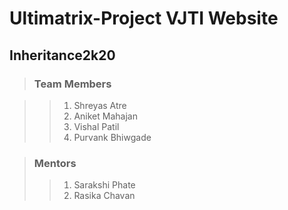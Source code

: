 # Ultimatrix-Project VJTI Website
## Inheritance2k20

>### Team Members 

>>  1. Shreyas Atre
>>  1. Aniket Mahajan
>>  1. Vishal Patil
>>  1. Purvank Bhiwgade

>### Mentors
>>  1. Sarakshi Phate
>>  1. Rasika Chavan
